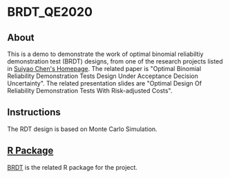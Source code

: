 # BRDT_QE2020

## About
This is a demo to demonstrate the work of optimal binomial reliabiltiy demonstration test (BRDT) designs, from one of the research projects listed in [Suiyao Chen's Homepage](https://sites.google.com/mail.usf.edu/suiyaochen-professional/publication?authuser=0). The related paper is "Optimal Binomial Reliability Demonstration Tests Design Under Acceptance Decision Uncertainty". The related presentation slides are "Optimal Design Of Reliability Demonstration Tests With Risk-adjusted Costs".



## Instructions
The RDT design is based on Monte Carlo Simulation.

## [R Package](Rpackage)
[BRDT](https://github.com/ericchen12377/BRDT) is the related R package for the project. 
